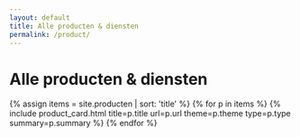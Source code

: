 ```yaml
---
layout: default
title: Alle producten & diensten
permalink: /product/
---
```

# Alle producten & diensten

<div class="grid">
{% assign items = site.producten | sort: 'title' %}
{% for p in items %}
  {% include product_card.html title=p.title url=p.url theme=p.theme type=p.type summary=p.summary %}
{% endfor %}
</div>
